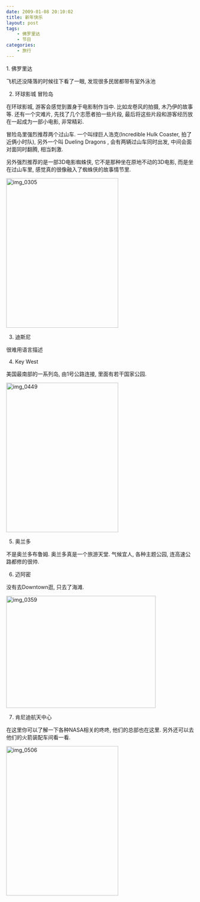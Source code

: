 ```yaml
---
date: 2009-01-08 20:10:02
title: 新年快乐
layout: post
tags:
    - 佛罗里达
    - 节日
categories:
    - 旅行
---
```

<!--more-->1. 佛罗里达

飞机还没降落的时候往下看了一眼, 发现很多民居都带有室外泳池

2. 环球影城 冒险岛

在环球影城, 游客会感觉到置身于电影制作当中. 比如龙卷风的拍摄, 木乃伊的故事等. 还有一个灾难片, 先找了几个志愿者拍一些片段, 最后将这些片段和游客经历放在一起成为一部小电影, 非常精彩.

冒险岛里强烈推荐两个过山车. 一个叫绿巨人浩克(Incredible Hulk Coaster, 拍了近俩小时队), 另外一个叫 Dueling Dragons , 会有两辆过山车同时出发, 中间会面对面同时翻腾, 相当刺激.

另外强烈推荐的是一部3D电影蜘蛛侠, 它不是那种坐在原地不动的3D电影, 而是坐在过山车里, 感觉真的很像融入了蜘蛛侠的故事情节里.

<a href="http://pic.ztpala.com/wp-content/uploads/2009/01/img_0305.jpg"><img class="aligncenter size-medium wp-image-1674" title="img_0305" src="http://pic.ztpala.com/wp-content/uploads/2009/01/img_0305.jpg?w=300" alt="img_0305" width="300" height="400" /></a>

3. 迪斯尼

很难用语言描述

4. Key West

美国最南部的一系列岛, 由1号公路连接, 里面有若干国家公园.

<a href="http://pic.ztpala.com/wp-content/uploads/2009/01/img_0449.jpg"><img class="aligncenter size-medium wp-image-1670" title="img_0449" src="http://pic.ztpala.com/wp-content/uploads/2009/01/img_0449.jpg?w=300" alt="img_0449" width="300" height="400" /></a>

5. 奥兰多

不是奥兰多布鲁姆. 奥兰多真是一个旅游天堂. 气候宜人, 各种主题公园, 连高速公路都修的很帅.

6. 迈阿密

没有去Downtown逛, 只去了海滩.

<a href="http://pic.ztpala.com/wp-content/uploads/2009/01/img_0359.jpg"><img class="aligncenter size-medium wp-image-1675" title="img_0359" src="http://pic.ztpala.com/wp-content/uploads/2009/01/img_0359.jpg?w=400" alt="img_0359" width="400" height="300" /></a>

7. 肯尼迪航天中心

在这里你可以了解一下各种NASA相关的咚咚, 他们的总部也在这里. 另外还可以去他们的火箭装配车间看一看.

<a href="http://pic.ztpala.com/wp-content/uploads/2009/01/img_0506.jpg"><img class="aligncenter size-medium wp-image-1672" title="img_0506" src="http://pic.ztpala.com/wp-content/uploads/2009/01/img_0506.jpg?w=300" alt="img_0506" width="300" height="400" /></a>
